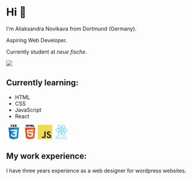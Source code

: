 # Hi 👋

I'm Aliaksandra Novikava from Dortmund (Germany). 

Aspiring Web Developer.

Currently student at _neue fische_.

![](https://images.pexels.com/photos/273886/pexels-photo-273886.jpeg?auto=compress&cs=tinysrgb&w=800)

## Currently learning:

- HTML
- CSS
- JavaScript
- React

<p align="left"><img src="https://raw.githubusercontent.com/devicons/devicon/master/icons/css3/css3-original-wordmark.svg" alt="css3" width="40" height="40"/> <img src="https://raw.githubusercontent.com/devicons/devicon/master/icons/html5/html5-original-wordmark.svg" alt="html5" width="40" height="40"/><img src="https://raw.githubusercontent.com/devicons/devicon/master/icons/javascript/javascript-original.svg" alt="javascript" width="40" height="40"/> <img src="https://raw.githubusercontent.com/devicons/devicon/master/icons/react/react-original-wordmark.svg" alt="react" width="40" height="40"/></p>

## My work experience:
I have three years experience as a web designer for wordpress websites.




